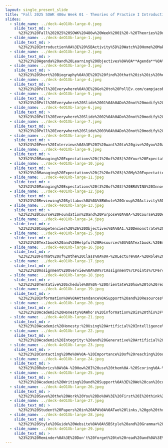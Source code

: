 ```yaml
---
layout: single_present_slide
title: "Fall 2025 SOWK 486w Week 01 - Theories of Practice I Introduction"
slides:
  - slide_name: ../deck-4eO1Xb-large-0.jpeg
    slide_text_md: >
      %23%23%20Fall%202025%20SOWK%20486w%20Week%2001%20-%20Theories%20of%20Practice%20I%20Introduction%0A%0Atitle:%20Fall%202025%20SOWK%20486w%20Week%2001%20-%20Theories%20of%20Practice%20I%20Introduction%0Adate:%202025-08-27%2011:07:06%0Alocation:%20Heritage%20University%0Atags:%0A%20%20-%20Heritage%20University%0A%20%20-%20BASW%20Program%0A%20%20-%20SOWK%20486w%0Apresentation_video:%20%3E%0A%20%20%22%22%0Adescription:%20%3E%0A%0AThis%20is%20the%20first%20week%20of%20classes%20for%20students%20starting%20in%20the%20social%20work%20program.%20Theories%20of%20Practice%20I%20is%20part%20of%20a%20three-part%20series%20of%20classes.%20In%20the%20first%20semester,%20you%20will%20examine%20how%20we%20work%20with%20individuals.%20The%20second%20semester%20is%20about%20working%20with%20families%20and%20groups.%20Finally,%20the%20third%20semester%20takes%20a%20broader%20approach%20and%20looks%20at%20macro%20practice.%20During%20the%20first%20class%20session,%20we%20focus%20on%20getting%20to%20know%20our%20fellow%20learners,%20the%20course%20instructor,%20and%20the%20general%20feel%20of%20the%20course.%20We%20will%20also%20discuss%20academic%20writing%20as%20this%20course%20is%20a%20%22W%22%20class.%0A%0AThe%20plan%20is%20as%20follows:%0A%0A-%20Getting%20to%20know%20each%20other%0A-%20Cooperative%20agreements%20and%20norms%0A-%20The%20look%20and%20feel%20of%20this%20learning%20environment%0A-%20Academic%20writing%0A%0ALearning%20Objectives%0A%0A-%20Students%20will%20gain%20an%20overview%20of%20this%20course,%20the%20assignments%20used%20to%20facilitate%20learning%20and%20demonstrate%20competency,%20and%20what%20to%20expect%20this%20semester.%0A-%20Students%20will%20be%20introduced%20to%20their%20instructor%20and%20peers%20and%20will%20learn%20some%20information%20about%20them.%0A-%20Students%20will%20be%20equipped%20with%20the%20practical%20knowledge%20to%20distinguish%20between%20a%20BASW%20and%20MSW%20degree.%0A-%20Students%20will%20be%20exposed%20to%20APA%20formatting%20and%20recognize%20how%20to%20engage%20in%20their%20scholarship%20during%20this%20program.%0A%0A
  - slide_name: ../deck-4eO1Xb-large-1.jpeg
    slide_text_md: >
      %23%23%20Introduction%0A%3E%20%5BActivity%5D%20Watch%20Home%20Makeover%0A%0A%3E%20Social%20work%20is%20a%20diverse%20field,%20and%20while%20we%20might%20not%20have%20to%20work%20with%20criminal%20masterminds%20like%20Gru,%20it's%20my%20hope%20that%20this%20course%20will%20give%20us%20the%20skills%20to%20follow%20up%20with%20clients%20of%20all%20types.%0A%0A
  - slide_name: ../deck-4eO1Xb-large-2.jpeg
    slide_text_md: >
      %23%23%20Agenda%20and%20Learning%20Objectives%0A%0A**Agenda**%0A%0A-%20Getting%20to%20know%20each%20other%0A-%20Cooperative%20agreements%20and%20norms%0A-%20The%20look%20and%20feel%20of%20this%20learning%20environment%0A-%20Academic%20writing%0A%0A**Learning%20Objectives**%0A%0A-%20Students%20will%20gain%20an%20overview%20of%20this%20course,%20the%20assignments%20used%20to%20facilitate%20learning%20and%20demonstrate%20competency,%20and%20what%20to%20expect%20this%20semester.%0A-%20Students%20will%20be%20introduced%20to%20their%20instructor%20and%20peers%20and%20will%20learn%20some%20information%20about%20them.%0A-%20Students%20will%20be%20equipped%20with%20the%20practical%20knowledge%20to%20distinguish%20between%20a%20BASW%20and%20MSW%20degree.%0A-%20Students%20will%20be%20exposed%20to%20APA%20formatting%20and%20recognize%20how%20to%20engage%20in%20their%20scholarship%20during%20this%20program.%0A%0A%0A
  - slide_name: ../deck-4eO1Xb-large-3.jpeg
    slide_text_md: >
      %23%23%20Short%20Biography%0A%3E%20I%20find%20that%20is%20is%20helpful%20to%20share%20a%20little%20bit%20about%20myself%20with%20students,%20so%20that%20you%20know%20where%20I%20am%20coming%20from.%0A%0A*%20Educational%20Experience%0A%20%20%20%20-%20CBC%20AA%202006%0A%20%20%20%20-%20EWU%20BASW%202008%0A%20%20%20%20-%20EWU%20MSW%202009%0A%20%20%20%20-%20Current%20doctoral%20student%20at%20CIIS%0A*%20Work%20History%0A%20%20%20%20-%20Pasco%20School%20District%20(2014-2024)%0A%20%20%20%20-%20Lourdes%20Counseling%20Center%20Children's%20Day%20Program%20(2019-2020)%0A%20%20%20%20-%20TCCH%20Behavioral%20Health%20Services%0A%20%20%20%20-%20Heritage%20University%20(since%202013)%0A%20%20%20%20-%20UNSAAC%0A%20%20%20%20-%20Crisis%20Residential%20Center%0A%20%20%20%20-%20Juvenile%20Detention%0A%20%20%20%20-%20Jubilee%20Youth%20Ranch%0A*%20Outside%20Practice%0A%20%20%20%20-%20Pasco%20Discovery%20Coalition%0A%20%20%20%20-%20Council%20for%20Children%0A%20%20%20%20-%20Various%20volunteer%20experiences%0A*%20Interests%0A%20%20%20%20-%20Dancing%0A%20%20%20%20-%20Computer%20technology%0A%20%20%20%20-%20Travel%0A%20%20%20%20-%20Graphic%20and%20website%20design%0A*%20Questions%0A%20%20%20%20-%20Only%20time%20you%20can%20ask%20about%20me...%20%5Bjoking%5D%0A%0A%0A
  - slide_name: ../deck-4eO1Xb-large-4.jpeg
    slide_text_md: >
      %23%23%20Poll%20Everywhere%0A%3E%20Go%20to%20PollEv.com/campjacob%0A%0A
  - slide_name: ../deck-4eO1Xb-large-5.jpeg
    slide_text_md: >
      %23%23%20Poll%20Everywhere%20Slide%2001%0A%0ADo%20not%20modify%20the%20notes%20in%20this%20section%20to%20avoid%20tampering%20with%20the%20Poll%20Everywhere%20activity.%0AMore%20info%20at%20polleverywhere.com/support%0A%0AAre%20you%20planning%20on%20continuing%20your%20education%20with%20an%20MSW%3F%0Ahttps://www.polleverywhere.com/multiple_choice_polls/8o5V8SMaU9kuEYrJ7PrdC%0A%0A
  - slide_name: ../deck-4eO1Xb-large-6.jpeg
    slide_text_md: >
      %23%23%20Poll%20Everywhere%20Slide%2002%0A%0ADo%20not%20modify%20the%20notes%20in%20this%20section%20to%20avoid%20tampering%20with%20the%20Poll%20Everywhere%20activity.%0AMore%20info%20at%20polleverywhere.com/support%0A%0AWhat%20are%20you%20most%20excited%20about%20for%20this%20upcoming%20year%3F%0Ahttps://www.polleverywhere.com/free_text_polls/yugpWEcOAUIbhCWPn9h63%0A%0A
  - slide_name: ../deck-4eO1Xb-large-7.jpeg
    slide_text_md: >
      %23%23%20Poll%20Everywhere%20Slide%2003%0A%0ADo%20not%20modify%20the%20notes%20in%20this%20section%20to%20avoid%20tampering%20with%20the%20Poll%20Everywhere%20activity.%0AMore%20info%20at%20polleverywhere.com/support%0A%0AWhat%20is%20your%20greatest%20worry%20for%20the%20upcoming%20school%20year%3F%0Ahttps://www.polleverywhere.com/free_text_polls/UYY3ZJw7dn77Pc2QMfwJJ%0A%0A%0A
  - slide_name: ../deck-4eO1Xb-large-8.jpeg
    slide_text_md: >
      %23%23%20Peer%20Interviews%0A%3E%20I%20want%20to%20give%20you%20all%20an%20opportunity%20get%20to%20know%20each%20other%20and%20for%20me%20to%20start%20to%20get%20to%20know%20everybody.%0A%0A%3E%20%5BSmall%20Group%20Activity%5D%20I%20want%20everybody%20to%20interview%20at%20least%20two%20people%20and%20take%20notes.%20We%20will%20then%20go%20through%20and%20you%20will%20each%20have%20an%20opportunity%20introduce%20at%20least%20one%20of%20your%20peers.%20You%20will%20have%20about%2010%20minutes.%0A%0A-%20Name%0A-%20Family%20or%20work%0A-%20Hopes%20for%20future%20carrier%0A-%20Secret%20talent,%20hobby,%20or%20interesting%20fact%0A%0A%5BWhole%20Group%20Activity%5D%20Discuss%20building%20a%20community%20with%20the%20cohort.%0A%0A
  - slide_name: ../deck-4eO1Xb-large-9.jpeg
    slide_text_md: >
      %23%23%20Managing%20Expectations%20(1%20of%203)%20Your%20Expectations%0A%3E%20%5BDiscussion%5D%20What%20are%20your%20expectations%20for%20this%20course%3F%0A%0A
  - slide_name: ../deck-4eO1Xb-large-10.jpeg
    slide_text_md: >
      %23%23%20Managing%20Expectations%20(2%20of%203)%20My%20Expectations%0A%3E%20What%20we%20want%20to%20be%20able%20to%20do%20comes%20to%20a%20place%20where%20we%20are%20able%20to%20meet%20in%20the%20middle%20without%20expectations...%20and%20that%20you're%20happy%20and%20so%20am%20I.%0A%0A*%20Cooperative%20Arrangement%0A%20%20%20%20-%20Break%20vs.%20leaving%20early%0A*%20Nonnegotiable%0A%20%20%20%20-%20Timeliness%0A%20%20%20%20-%20Participation%0A%20%20%20%20-%20High%20academic%20standards%0A*%20General%20course%20format%0A%20%20%20%20-%20Readings%0A%20%20%20%20-%20Lecture%20/%20discussion%0A%20%20%20%20-%20Lab%20days%0A%20%20%20%20-%20Presentations%0A%20%20%20%20-%20Papers%0A%20%20%20%20-%20Breakout%20activities%0A*%20Open%20/%20laid%20back%0A*%20Having%20fun%0A%0A
  - slide_name: ../deck-4eO1Xb-large-11.jpeg
    slide_text_md: >
      %23%23%20Managing%20Expectations%20(3%20of%203)%20BRAVING%20Innovatory%0A%3E%20This%20class%20has%20to%20be%20a%20space%20where%20we%20can%20build%20trust.%20I%20love%20Brenee%20Brown%20and%20the%20work%20she%20does.%20We%20will%20come%20back%20to%20her%20a%20few%20times%20this%20year.%20I%20want%20to%20lay%20out%20what%20she%20calls%20the%20BRAVING%20innovatory.%20These%20are%20the%20domains%20that%20are%20necessary%20for%20having%20a%20space%20that%20can%20have%20trust%20built%20and%20my%20expectation%20for%20us%20in%20this%20class:%0A%0AThe%20acronym%20BRAVING%20breaks%20down%20trust%20into%20seven%20elements:%20Boundaries,%20Reliability,%20Accountability,%20Vault,%20Integrity,%20Nonjudgment,%20and%20Generosity.%0A%0A-%20**Boundaries**:%20Setting%20boundaries%20is%20making%20clear%20what's%20okay%20and%20what's%20not%20okay,%20and%20why.%0A-%20**Reliability**:%20You%20do%20what%20you%20say%20you'll%20do.%20At%20work,%20this%20means%20staying%20aware%20of%20your%20competencies%20and%20limitations%20so%20you%20don't%20overpromise%20and%20are%20able%20to%20deliver%20on%20commitments%20and%20balance%20competing%20priorities.%0A-%20**Accountability**:%20You%20own%20your%20mistakes,%20apologize,%20and%20make%20amends.%0A-%20**Vault**:%20You%20don't%20share%20information%20or%20experiences%20that%20are%20not%20yours%20to%20share.%20I%20need%20to%20know%20that%20my%20confidences%20are%20kept,%20and%20that%20you're%20not%20sharing%20with%20meany%20information%20about%20other%20people%20that%20should%20be%20confidential.%0A-%20**Integrity**:%20Choosing%20courage%20over%20comfort;%20choosing%20what's%20right%20over%20what's%20fun,%20fast,%20or%20easy;%20and%20practicing%20your%20values,%20not%20just%20professing%20them.%0A-%20**Nonjudgment**:%20I%20can%20ask%20for%20what%20I%20need,%20and%20you%20can%20ask%20for%20what%20you%20need.%20We%20can%20talk%20about%20how%20we%20feel%20without%20judgment.%0A-%20**Generosity**:%20Extending%20the%20most%20generous%20interpretation%20to%20the%20intentions,%20words,%20and%20actions%20of%20others.%0A%0AText%20adapted%20from%20Brown%20(2021).%0A%0A%3Cdiv%20style%3D%22text-align:%20center%22%20markdown%3D%221%22%3E%0AReference%0A%3C/div%3E%0A%3Cdiv%20style%3D%22margin:%200%200%200%202em;%20text-indent:%20-2em;%22%20markdown%3D%221%22%3E%0A%0ABrown,%20B.%20(2019).%20_Dare%20to%20lead:%20Brave%20work.%20Tough%20conversations.%20Whole%20hearts_.%20Random%20House%0A%0ABrown,%20B.%20(2021)%20The%20braving%20innovatory.%20Dare%20to%20lead%20hub:%20workbook,%20glossary,%20and%20art%20pics.%20%3Chttps://brenebrown.com/resources/the-braving-inventory/%3E%0A%0A%3C/div%3E%0A%0A
  - slide_name: ../deck-4eO1Xb-large-12.jpeg
    slide_text_md: >
      %23%23%20Reviewing%20Syllabus%0A%0A%5BWhole%20Group%20Activity%5D%20%20Go%20section%20by%20section%0A%0A
  - slide_name: ../deck-4eO1Xb-large-13.jpeg
    slide_text_md: >
      %23%23%20Course%20Foundation%20and%20Purpose%0A%0A-%20Course%20Description%0A-%20Course%20Purpose%0A-%20Relationship%20to%20Other%20Sequences%20and/or%20Other%20Courses%20%0A%0A
  - slide_name: ../deck-4eO1Xb-large-14.jpeg
    slide_text_md: >
      %23%23%20Competencies%20%26%20Objectives%0A%0A1.%20Demonstrate%20Ethical%20and%20Professional%20Behavior%0A2.%20Advance%20Human%20Rights%20and%20Social,%20Racial,%20Economic,%20and%20Environmental%20Justice%0A3.%20Engage%20Anti-Racism,%20Diversity,%20Equity,%20and%20Inclusion%20(ADEI)%20in%20Practice%0A4.%20Engage%20in%20Practice-Informed%20Research%20and%20Research-Informed%20Practice%0A5.%20Engage%20in%20Policy%20Practice%0A6.%20**Engage%20with%20Individuals,%20Families,%20Groups,%20Organizations,%20and%20Communities**%0A7.%20Assess%20Individuals,%20Families,%20Groups,%20Organizations,%20and%20Communities%0A8.%20Intervene%20with%20Individuals,%20Families,%20Groups,%20Organizations,%20and%20Communities%0A9.%20Evaluate%20Practice%20with%20Individuals,%20Families,%20Groups,%20Organizations,%20and%20Communities%0A%0A
  - slide_name: ../deck-4eO1Xb-large-15.jpeg
    slide_text_md: >
      %23%23%20Textbook%20and%20Helpful%20Resources%0A%0ATextbook:%20Empowerment%20Series:%20Direct%20Social%20Work%20Practice%20Theory%20and%20Skills%20(11th%20ed.)%0A%0AHelpful%20Resources%0A-%20APA%20Style%20Guide%0A-%20Google%20Scholar%0A-%20Eagle%20Search%0A%0A
  - slide_name: ../deck-4eO1Xb-large-16.jpeg
    slide_text_md: >
      %23%23%20Format%20of%20the%20Class%0A%0A-%20Lecture%0A-%20Role%20plays%20and%20practice%20opportunities%0A-%20Small%20group%20discussion%0A-%20Whole%20group%20discussion%0A-%20Lab%20days%0A%0A
  - slide_name: ../deck-4eO1Xb-large-17.jpeg
    slide_text_md: >
      %23%23%20Assignment%20Overview%0A%0A%7CAssignment%7CPoints%7CPercentage%7C%0A%7C---%7C---%7C---%7C%0A%7CA-01:%20Class%20Engagement%20and%20Attendance%7C50%7C12.5%25%7C%0A%7CA-02:%20Chapter%20Reading%20Quizzes%7C50%7C12.5%25%7C%0A%7CA-03:%20Theory%20and%20Practice%20Integrative%20Paper%7C100%7C25%25%7C%0A%7C**A-04:%20Interviewing%20Skills%20Video%20Role-Play%20and%20Reflection%20Paper**%7C%7C%7C%0A%7CA-04a:%20Interviewing%20Skills%20Video%20Role-Play%7C100%7C25%25%7C%0A%7CA-04b:%20Interviewing%20Skills%20Reflective%20Paper%7C100%7C25%25%7C%0A%7C**TOTAL**%7C**400**%7C**100%25**%7C%0A%7CA-06a%20%5BEC%5D:%20Individual%20Empathetic%20Communication%20Self-Evaluation%20Reflective%20Paper%7C20%7C5%25%7C%0A%7CA-06b%20%5BEC%5D:%20Evidence-Based%20Practice%20for%20Assessments%20or%20Generalist%20Practice%7C40%7C10%25%7C%0A%0A
  - slide_name: ../deck-4eO1Xb-large-18.jpeg
    slide_text_md: >
      %23%23%20Tentative%20Schedule%0A%0A-%20Orientate%20how%20to%20read.%0A-%20Two%20class%20sessions%20that%20we%20won't%20have%20class%0A%0A
  - slide_name: ../deck-4eO1Xb-large-19.jpeg
    slide_text_md: >
      %23%23%20Information%0A%0AAttendance%0ASupport%20and%20Resources%0AUniversity%20Policies%0A%0A-%20Credit%20hour%20requirements%0A-%20Online%20course%20exchange%20appeals%20process%0A-%20Academic%20honesty%0A-%20Campus%20safety%0A-%20Safe%20attendance%20reminder%0A%0A
  - slide_name: ../deck-4eO1Xb-large-20.jpeg
    slide_text_md: >
      %23%23%20Academic%20Honesty%0AWho's%20information%20is%20this%3F%0A%0A
  - slide_name: ../deck-4eO1Xb-large-21.jpeg
    slide_text_md: >
      %23%23%20Academic%20Honesty:%20Using%20Artificial%20Intelligence%0A%0A%5BWhole%20Class%20Activity%5D%20Discussion%20regarding%20appropriate%20uses%20versus%20inappropriate.%0A%0A
  - slide_name: ../deck-4eO1Xb-large-22.jpeg
    slide_text_md: >
      %23%23%20Academic%20Integrity:%20and%20Generative%20Artificial%20Intelligence%0A%3E%20I%20want%20to%20talk%20a%20little%20about%20using%20generative%20AI%20and%20how%20you%20might%20think%20about.%0A%0AFirst,%20I%20have%20an%20attachment%20that%20was%20developed%20by%20a%20faculty%20committee%20considering%20Heritage%20and%20the%20use%20of%20AI.%20That%20is%20in%20the%20handouts.%20It%20basically%20just%20says%20to%20ask%20and%20to%20recognize%20it%20is%20different%20between%20different%20places.%0A%0AShow%20Document:%20Al%20Essentials%20for%20Students%20at%20Heritage%20University.%0A%0AIt%20describes%20the%20ethical%20considerations%20including%0A%0A-%20**Originality**:%20All%20submitted%20work%20must%20be%20your%20own.%20Using%20Al%20to%20assist%20is%20not%20the%20same%20as%20having%20Al%20do%0Athe%20work%20for%20you.%20Only%20use%20it%20within%20the%20bounds%20permitted%20by%20your%20instructor.%0A-%20**Acknowledge%20Al%20use**:%20If%20you%20use%20generative%20Al,%20cite%20it%20as%20instructed.%20Ask%20if%20you're%20unsure.%20(Citation%0Aformats%20like%20APA,%20MLA,%20and%20Chicago%20now%20include%20guidance%20for%20Al.)%0A-%20**Protect%20your%20data**:%20Never%20share%20personal,%20sensitive,%20or%20confidential%20information%20with%20public%20Al%0Atools.%0A-%20**Use%20protected%20platforms**:%20When%20possible,%20use%20institutionally%20supported%20Al%20tools%20like%20Microsoft%0ACopilot%20with%20Data%20Protection%20to%20safeguard%20your%20information.%0A%0AIn%20the%20use,%20I%20also%20encourage%20you%20to%20think%20about%20your%20development%20of%20critical%20thinking%20skills%20and%20meta%20analysis%20that%20you%20have%20to%20do%20as%20social%20workers,%20but%20that%20can't%20really%20be%20relegated%20to%20a%20machine%20(maybe%20story%20of%20graphic%20design%20from%20Fedrico).%20We%20won't%20get%20into%20the%20potential%20future%20threats%20around%20information%20and%20ecological%20concerns.%0A%0AI%20want%20to%20talk%20about%20hallucinations.%20I%20have%20to%20screen%20shots%20from%202023/2024%20with%20bad%20results.%0A%0AAI%20saying%20that%20add%20glue%20to%20make%20cheese%20stick%20to%20pizza%0A%0Aor%20AI%20saying%20that%20Christof%20Wandratsch%20completing%20it%20in%2014%20h%2051%20min%20in%202020%20cross%20the%20channel%20on%20foot.%0A%0ATo%20give%20context,%20he%20did%20In%20August%202005%20he%20set%20the%20world%20record%20for%20the%20fastest%20ever%20swim%20of%20the%20English%20Channel%20in%20a%20time%20of%207%20h%2003%20mins%0A%0A%5BFastest%20crossing%20of%20the%20English%20Channel%20swimming%20(male)%20%7C%20Guinness%20World%20Records%5D(https://www.guinnessworldrecords.com/world-records/63415-fastest-crossing-of-the-english-channel-swimming-male)%20provides%20ANDREAS%20WASCHBURGER%20in%202023%20as%20the%20current.%0A%0AI%20have%20another%20screenshot%20asking%20the%20same%20question%20today%20and%20it%20recognizes%20that%20as%20a%20failed%20prompt%20before%20(because%20other%20people%20have%20written%20about%20it)%0A%0AWhat%20I%20want%20you%20to%20realize%20is%20that%20it%20doesn't%20know%20anything.%20It%20is%20making%20logical%20guesses%20about%20how%20to%20describe%20things%20and%20sometimes%20it%20completely%20makes%20those%20things%20up.%20I%20think%20this%20will%20continue%20to%20improve%20but%20it%20can't%20be%20trusted%20for%20100%20%25%20accuracy.%0A%0ASo...%20here%20are%20my...%0A%0A-%20**Hopes%20%26%20Concerns**:%20Can%20help%20us%20all%20level%20of%20and%20improve%20the%20work%20that%20we%20do.%20I%20already%20talked%20about%20my%20concerns.%0A-%20**Appropriate**:%20Getting%20ideas,%20brainstorming,%20asking%20it%20to%20review%20work%20that%20you've%20done%20and%20get%20feedback%0A-%20**Inappropriate**%20Uses:%20Asking%20it%20to%20write%20your%20forum%20or%20papers,%20over%20reliance%0A%0A
  - slide_name: ../deck-4eO1Xb-large-23.jpeg
    slide_text_md: >
      %23%23%20Contacting%20Me%0A%0A-%20Importance%20of%20reaching%20out%0A-%20Best%20ways%20to%20contact%20me%0A%0A
  - slide_name: ../deck-4eO1Xb-large-24.jpeg
    slide_text_md: >
      %23%23%20Rubrics%0A%0A-%20How%20I%20use%20them%0A-%20Scoring%0A-%20Feedback%0A%0A
  - slide_name: ../deck-4eO1Xb-large-25.jpeg
    slide_text_md: >
      %23%23%20Academic%20Writing%20and%20Support%0A%3E%20We%20can%20come%20back%20to%20some%20of%20this...%20but%20I%20at%20least%20wanted%20to%20spend%20some%20time%20talking%20through%20some%20stuff.%20Ask%20me%20later%20in%20the%20semester%20and%20we%20can%20do%20more%20of%20this...%0A%0A%0A
  - slide_name: ../deck-4eO1Xb-large-26.jpeg
    slide_text_md: >
      %23%23%20Save%20the%20Work%20You%20Do%0A%3E%20First%20I%20think%20the%20information%20and%20work%20that%20you%20create,%20you%20should%20save%20and%20organize%20it.%0A%0A-%20Save%20articles%20you%20read%20(Zotero,%20Bookends,%20Mendeley,%20Endnote,%20Refworks)%0A-%20Save%20papers%20that%20you%20write%0A-%20Save%20notes%20you%20take%20about%20a%20topic%0A%0A
  - slide_name: ../deck-4eO1Xb-large-27.jpeg
    slide_text_md: >
      %23%23%20Student%20Papers%20in%20APA%0A%0ATwo%20links,%20go%20through%20and%20review%20them.%0A%0A-%20%5BStudent%20Paper%20Setup%20Guide%5D(https://apastyle.apa.org/instructional-aids/student-paper-setup-guide.pdf)%0A-%20%5BAnnotated%20Student%20Paper%5D(https://apastyle.apa.org/style-grammar-guidelines/paper-format/student-annotated.pdf)%0A%0A
  - slide_name: ../deck-4eO1Xb-large-28.jpeg
    slide_text_md: >
      %23%23%20Style%20Guide%20Website%0A%0A%5BStyle%20and%20Grammar%20Guidelines%5D(https://apastyle.apa.org/style-grammar-guidelines)%0A%0A
  - slide_name: ../deck-4eO1Xb-large-29.jpeg
    slide_text_md: >
      %23%23%20Reminder%0A%3E%20Don't%20forget%20to%20read%20and%0A%3E%20Send%20me%20your%20contact%20info%0A
---
```

